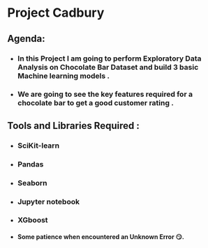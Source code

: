 # Project Cadbury



## Agenda:
- ### In this Project I am going to perform Exploratory Data Analysis on Chocolate Bar Dataset and build 3 basic Machine learning models .

- ### We are going to see the key features required for a chocolate bar to get a good customer rating .

## Tools and Libraries Required :
- ### SciKit-learn 
- ### Pandas 
- ### Seaborn 
- ### Jupyter notebook
- ### XGboost
- #### Some patience when encountered an Unknown Error 😏.
